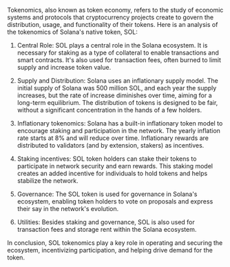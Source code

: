Tokenomics, also known as token economy, refers to the study of economic systems and protocols that cryptocurrency projects create to govern the distribution, usage, and functionality of their tokens. Here is an analysis of the tokenomics of Solana's native token, SOL:

1. Central Role: SOL plays a central role in the Solana ecosystem. It is necessary for staking as a type of collateral to enable transactions and smart contracts. It's also used for transaction fees, often burned to limit supply and increase token value. 

2. Supply and Distribution: Solana uses an inflationary supply model. The initial supply of Solana was 500 million SOL, and each year the supply increases, but the rate of increase diminishes over time, aiming for a long-term equilibrium. The distribution of tokens is designed to be fair, without a significant concentration in the hands of a few holders.

3. Inflationary tokenomics: Solana has a built-in inflationary token model to encourage staking and participation in the network. The yearly inflation rate starts at 8% and will reduce over time. Inflationary rewards are distributed to validators (and by extension, stakers) as incentives.

4. Staking incentives: SOL token holders can stake their tokens to participate in network security and earn rewards. This staking model creates an added incentive for individuals to hold tokens and helps stabilize the network.

5. Governance: The SOL token is used for governance in Solana's ecosystem, enabling token holders to vote on proposals and express their say in the network's evolution. 

6. Utilities: Besides staking and governance, SOL is also used for transaction fees and storage rent within the Solana ecosystem. 

In conclusion, SOL tokenomics play a key role in operating and securing the ecosystem, incentivizing participation, and helping drive demand for the token.